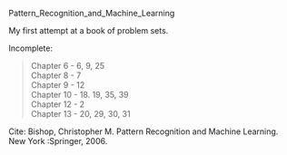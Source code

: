 Pattern_Recognition_and_Machine_Learning

My first attempt at a book of problem sets.

Incomplete:

>Chapter 6 - 6, 9, 25\
>Chapter 8 - 7\
>Chapter 9 - 12\
>Chapter 10 - 18. 19, 35, 39\
>Chapter 12 - 2\
>Chapter 13 - 20, 29, 30, 31
  
Cite: Bishop, Christopher M. Pattern Recognition and Machine Learning. New York :Springer, 2006.
